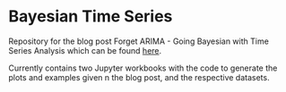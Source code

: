 # Bayesian Time Series

Repository for the blog post Forget ARIMA - Going Bayesian with Time Series Analysis which can be found [here](https://www.embecosm.com/2021/12/18/forget-arima-going-bayesian-with-time-series-analysis).

Currently contains two Jupyter workbooks with the code to generate the plots and examples given n the blog post, and the respective datasets.
